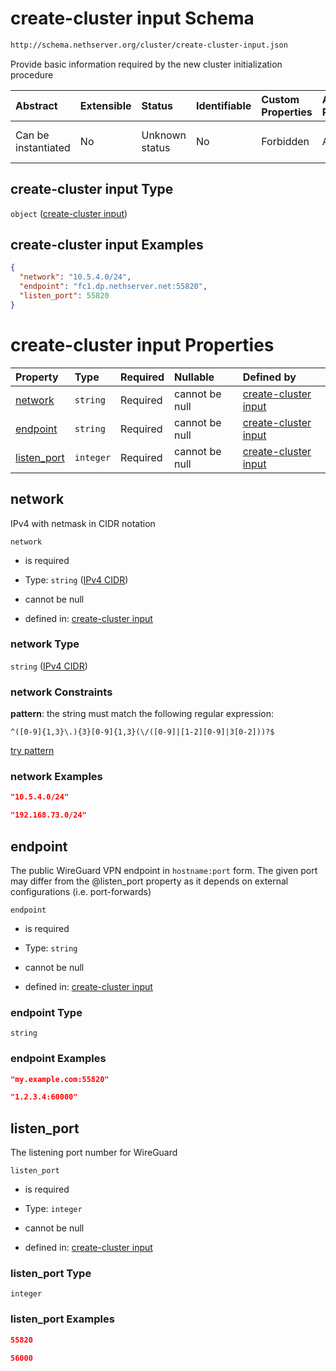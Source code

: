 # create-cluster input Schema

```txt
http://schema.nethserver.org/cluster/create-cluster-input.json
```

Provide basic information required by the new cluster initialization procedure

| Abstract            | Extensible | Status         | Identifiable | Custom Properties | Additional Properties | Access Restrictions | Defined In                                                                            |
| :------------------ | :--------- | :------------- | :----------- | :---------------- | :-------------------- | :------------------ | :------------------------------------------------------------------------------------ |
| Can be instantiated | No         | Unknown status | No           | Forbidden         | Allowed               | none                | [create-cluster-input.json](cluster/create-cluster-input.json "open original schema") |

## create-cluster input Type

`object` ([create-cluster input](create-cluster-input.md))

## create-cluster input Examples

```json
{
  "network": "10.5.4.0/24",
  "endpoint": "fc1.dp.nethserver.net:55820",
  "listen_port": 55820
}
```

# create-cluster input Properties

| Property                     | Type      | Required | Nullable       | Defined by                                                                                                                                                      |
| :--------------------------- | :-------- | :------- | :------------- | :-------------------------------------------------------------------------------------------------------------------------------------------------------------- |
| [network](#network)          | `string`  | Required | cannot be null | [create-cluster input](cluster-definitions-ipv4-cidr.md "http://schema.nethserver.org/cluster/create-cluster-input.json#/properties/network")                   |
| [endpoint](#endpoint)        | `string`  | Required | cannot be null | [create-cluster input](create-cluster-input-properties-endpoint.md "http://schema.nethserver.org/cluster/create-cluster-input.json#/properties/endpoint")       |
| [listen\_port](#listen_port) | `integer` | Required | cannot be null | [create-cluster input](create-cluster-input-properties-listen_port.md "http://schema.nethserver.org/cluster/create-cluster-input.json#/properties/listen_port") |

## network

IPv4 with netmask in CIDR notation

`network`

*   is required

*   Type: `string` ([IPv4 CIDR](cluster-definitions-ipv4-cidr.md))

*   cannot be null

*   defined in: [create-cluster input](cluster-definitions-ipv4-cidr.md "http://schema.nethserver.org/cluster/create-cluster-input.json#/properties/network")

### network Type

`string` ([IPv4 CIDR](cluster-definitions-ipv4-cidr.md))

### network Constraints

**pattern**: the string must match the following regular expression:&#x20;

```regexp
^([0-9]{1,3}\.){3}[0-9]{1,3}(\/([0-9]|[1-2][0-9]|3[0-2]))?$
```

[try pattern](https://regexr.com/?expression=%5E\(%5B0-9%5D%7B1%2C3%7D%5C.\)%7B3%7D%5B0-9%5D%7B1%2C3%7D\(%5C%2F\(%5B0-9%5D%7C%5B1-2%5D%5B0-9%5D%7C3%5B0-2%5D\)\)%3F%24 "try regular expression with regexr.com")

### network Examples

```json
"10.5.4.0/24"
```

```json
"192.168.73.0/24"
```

## endpoint

The public WireGuard VPN endpoint in `hostname:port` form. The given port may differ from the @listen\_port property as it depends on external configurations (i.e. port-forwards)

`endpoint`

*   is required

*   Type: `string`

*   cannot be null

*   defined in: [create-cluster input](create-cluster-input-properties-endpoint.md "http://schema.nethserver.org/cluster/create-cluster-input.json#/properties/endpoint")

### endpoint Type

`string`

### endpoint Examples

```json
"my.example.com:55820"
```

```json
"1.2.3.4:60000"
```

## listen\_port

The listening port number for WireGuard

`listen_port`

*   is required

*   Type: `integer`

*   cannot be null

*   defined in: [create-cluster input](create-cluster-input-properties-listen_port.md "http://schema.nethserver.org/cluster/create-cluster-input.json#/properties/listen_port")

### listen\_port Type

`integer`

### listen\_port Examples

```json
55820
```

```json
56000
```
